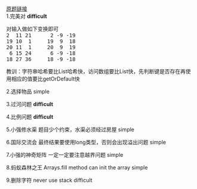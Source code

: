 [原题链接](https://www.nowcoder.com/test/30440590/summary) <br/>
1.完美对   **difficult**
<pre>
对输入做如下变换即可
2  11 21      2 -9 -19
19 10  1     19  9  18
20 11  1     20  9  19
 6 15 24      6 -9 -18
18 27 36     18 -9 -18
</pre>
教训：字符串哈希要比List哈希快，访问数组要比List快，先判断键是否存在再使用相应的值要比getOrDefault快

2.选择物品  simple

3.过河问题  **difficult**

4.比例问题  **difficult**

5.小强修水渠 题目少个约束，水渠必须经过房屋 simple

6.国际交流会 最终结果要使用long类型，否则会出现溢出问题 simple

7.小强的神奇矩阵  一定一定要注意越界问题  simple

8.蚂蚁森林之王   Arrays.fill method can init the array    simple

9.删除字符    never use stack    difficult

